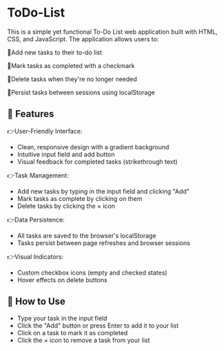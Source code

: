 # ToDo-List
This is a simple yet functional To-Do List web application built with HTML, CSS, and JavaScript. The application allows users to:

🚀Add new tasks to their to-do list

🚀Mark tasks as completed with a checkmark

🚀Delete tasks when they're no longer needed

🚀Persist tasks between sessions using localStorage

## 🔋 Features

👉User-Friendly Interface:
<ul>
  <li>Clean, responsive design with a gradient background</li>
  <li>Intuitive input field and add button</li>
  <li>Visual feedback for completed tasks (strikethrough text)</li>
</ul>

👉Task Management:
<ul>
  <li>Add new tasks by typing in the input field and clicking "Add"</li>
  <li>Mark tasks as complete by clicking on them</li>
  <li>Delete tasks by clicking the × icon</li>
</ul>

👉Data Persistence:
<ul>
  <li>All tasks are saved to the browser's localStorage</li>
  <li>Tasks persist between page refreshes and browser sessions</li>
</ul>

👉Visual Indicators:
<ul>
  <li>Custom checkbox icons (empty and checked states)</li>
  <li>Hover effects on delete buttons</li>
</ul>

## 🤸 How to Use
<ul>
  <li>Type your task in the input field</li>
  <li>Click the "Add" button or press Enter to add it to your list</li>
  <li>Click on a task to mark it as completed</li>
  <li>Click the × icon to remove a task from your list</li>
</ul>
